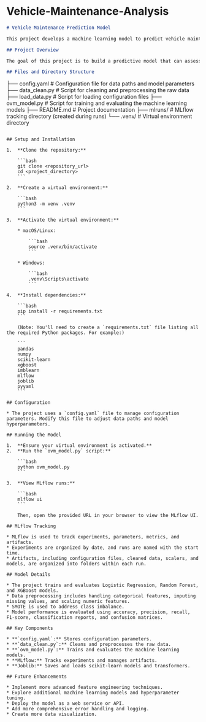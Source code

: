 # Vehicle-Maintenance-Analysis

```markdown
# Vehicle Maintenance Prediction Model

This project develops a machine learning model to predict vehicle maintenance requirements based on various operational and environmental factors.

## Project Overview

The goal of this project is to build a predictive model that can assess the likelihood of a vehicle requiring maintenance. By analyzing factors such as vehicle age, usage hours, mileage, failure history, and environmental conditions, the model aims to provide insights that can optimize maintenance schedules and reduce downtime.

## Files and Directory Structure

```
├── config.yaml          # Configuration file for data paths and model parameters
├── data_clean.py        # Script for cleaning and preprocessing the raw data
├── load_data.py         # Script for loading configuration files
├── ovm_model.py         # Script for training and evaluating the machine learning models
├── README.md            # Project documentation
├── mlruns/              # MLflow tracking directory (created during runs)
└── .venv/               # Virtual environment directory
```

## Setup and Installation

1.  **Clone the repository:**

    ```bash
    git clone <repository_url>
    cd <project_directory>
    ```

2.  **Create a virtual environment:**

    ```bash
    python3 -m venv .venv
    ```

3.  **Activate the virtual environment:**

    * macOS/Linux:

        ```bash
        source .venv/bin/activate
        ```

    * Windows:

        ```bash
        .venv\Scripts\activate
        ```

4.  **Install dependencies:**

    ```bash
    pip install -r requirements.txt
    ```

    (Note: You'll need to create a `requirements.txt` file listing all the required Python packages. For example:)

    ```
    pandas
    numpy
    scikit-learn
    xgboost
    imblearn
    mlflow
    joblib
    pyyaml
    ```

## Configuration

* The project uses a `config.yaml` file to manage configuration parameters. Modify this file to adjust data paths and model hyperparameters.

## Running the Model

1.  **Ensure your virtual environment is activated.**
2.  **Run the `ovm_model.py` script:**

    ```bash
    python ovm_model.py
    ```

3.  **View MLflow runs:**

    ```bash
    mlflow ui
    ```

    Then, open the provided URL in your browser to view the MLflow UI.

## MLflow Tracking

* MLflow is used to track experiments, parameters, metrics, and artifacts.
* Experiments are organized by date, and runs are named with the start time.
* Artifacts, including configuration files, cleaned data, scalers, and models, are organized into folders within each run.

## Model Details

* The project trains and evaluates Logistic Regression, Random Forest, and XGBoost models.
* Data preprocessing includes handling categorical features, imputing missing values, and scaling numeric features.
* SMOTE is used to address class imbalance.
* Model performance is evaluated using accuracy, precision, recall, F1-score, classification reports, and confusion matrices.

## Key Components

* **`config.yaml`:** Stores configuration parameters.
* **`data_clean.py`:** Cleans and preprocesses the raw data.
* **`ovm_model.py`:** Trains and evaluates the machine learning models.
* **MLflow:** Tracks experiments and manages artifacts.
* **Joblib:** Saves and loads scikit-learn models and transformers.

## Future Enhancements

* Implement more advanced feature engineering techniques.
* Explore additional machine learning models and hyperparameter tuning.
* Deploy the model as a web service or API.
* Add more comprehensive error handling and logging.
* Create more data visualization.
```

